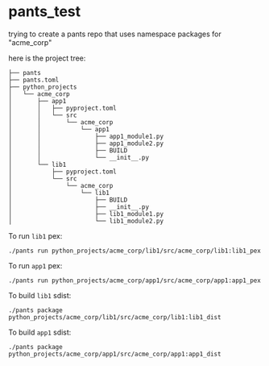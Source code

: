 # pants_test

trying to create a pants repo that uses namespace packages for "acme_corp"

here is the project tree:

```
├── pants
├── pants.toml
├── python_projects
│   └── acme_corp
│       ├── app1
│       │   ├── pyproject.toml
│       │   └── src
│       │       └── acme_corp
│       │           └── app1
│       │               ├── app1_module1.py
│       │               ├── app1_module2.py
│       │               ├── BUILD
│       │               └── __init__.py
│       └── lib1
│           ├── pyproject.toml
│           └── src
│               └── acme_corp
│                   └── lib1
│                       ├── BUILD
│                       ├── __init__.py
│                       ├── lib1_module1.py
│                       └── lib1_module2.py
```

To run `lib1` pex:
```
./pants run python_projects/acme_corp/lib1/src/acme_corp/lib1:lib1_pex
```

To run `app1` pex:
```
./pants run python_projects/acme_corp/app1/src/acme_corp/app1:app1_pex
```

To build `lib1` sdist:
```
./pants package python_projects/acme_corp/lib1/src/acme_corp/lib1:lib1_dist
```

To build `app1` sdist:
```
./pants package python_projects/acme_corp/app1/src/acme_corp/app1:app1_dist
```
